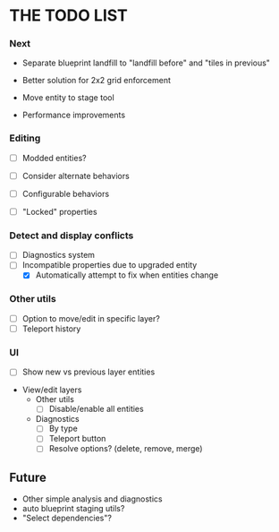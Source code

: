 # THE TODO LIST

### Next

- Separate blueprint landfill to "landfill before" and "tiles in previous"
- Better solution for 2x2 grid enforcement
- Move entity to stage tool

- Performance improvements

### Editing

- [ ] Modded entities?
- [ ] Consider alternate behaviors
- [ ] Configurable behaviors

- [ ] "Locked" properties

### Detect and display conflicts

- [ ] Diagnostics system
- [ ] Incompatible properties due to upgraded entity
    - [x] Automatically attempt to fix when entities change

### Other utils

- [ ] Option to move/edit in specific layer?
- [ ] Teleport history

### UI

- [ ] Show new vs previous layer entities
- View/edit layers
    - Other utils
        - [ ] Disable/enable all entities
    - Diagnostics
        - [ ] By type
        - [ ] Teleport button
        - [ ] Resolve options? (delete, remove, merge)

## Future

- Other simple analysis and diagnostics
- auto blueprint staging utils?
- "Select dependencies"?
